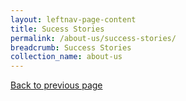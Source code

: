 ```yaml
---
layout: leftnav-page-content
title: Sucess Stories
permalink: /about-us/success-stories/
breadcrumb: Success Stories
collection_name: about-us
---
```

<a href="#" onclick="history.go(-1)">Back to previous page</a>
